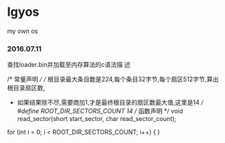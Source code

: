 # lgyos
my own os

### 2016.07.11 ########################
查找loader.bin并加载至内存算法的c语法描
述

/* 常量声明 */
/* 根目录最大条目数是224,每个条目32字节,每个扇区512字节,算出根目录扇区数,
 * 如果结果除不尽,需要商加1,才是最终根目录的扇区数最大值,这里是14 */
#define ROOT_DIR_SECTORS_COUNT 14
/* 函数声明 */
void read_sector(short start_sector, char read_sector_count);

for (int i = 0; i < ROOT_DIR_SECTORS_COUNT; i++) {
}
